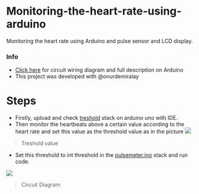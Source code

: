 # Monitoring-the-heart-rate-using-arduino
Monitoring the heart rate using Arduino and pulse sensor and LCD display.

### Info

- [Click here](https://create.arduino.cc/projecthub/mikroi-lemciler-proje/nabiz-olcer-34124b) for circuit wiring diagram and full description on Arduino
- This project was developed with @onurdemiralay

# Steps

- Firstly, upload and check [treshold](https://create.arduino.cc/projecthub/mikroi-lemciler-proje/nabiz-olcer-34124b) stack on arduino uno with IDE.
- Then monitor the heartbeats above a certain value according to the heart rate and set this value as the threshold value as in the picture
![](https://user-images.githubusercontent.com/75809015/170717242-fea4b777-8bb9-4ccf-9072-60f2d992709f.png)

> Treshold value

- Set this threshold to int threshold in the [pulsemeter.ino](https://github.com/yalcinsabancelebi/Monitoring-the-heart-rate-using-arduino/blob/main/pulsemeter.ino) stack and run code.

![](https://user-images.githubusercontent.com/75809015/170717317-c403545c-1605-40cc-9e98-7f5cdc6da4de.png)

> Circuit Diagram


